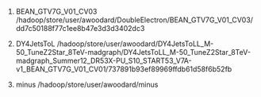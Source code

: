 1. BEAN_GTV7G_V01_CV03
        /hadoop/store/user/awoodard/DoubleElectron/BEAN_GTV7G_V01_CV03/dd7c50188f77c1ee8b47e3d3d3402dc3

2. DY4JetsToL
        /hadoop/store/user/awoodard/DY4JetsToLL_M-50_TuneZ2Star_8TeV-madgraph/DY4JetsToLL_M-50_TuneZ2Star_8TeV-madgraph_Summer12_DR53X-PU_S10_START53_V7A-v1_BEAN_GTV7G_V01_CV01/737891b93ef89969ffdb61d58f6b52fb

3. minus
        /hadoop/store/user/awoodard/minus
